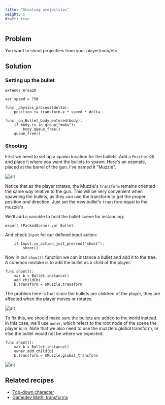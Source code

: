 ```yaml
---
title: "Shooting projectiles"
weight: 5
draft: true
---
```


## Problem

You want to shoot projectiles from your player/mob/etc..

## Solution

### Setting up the bullet

```gdscript
extends Area2D

var speed = 750

func _physics_process(delta):
    position += transform.x * speed * delta

func _on_Bullet_body_entered(body):
    if body.is_in_group("mobs"):
        body.queue_free()
    queue_free()
```

### Shooting

First we need to set up a spawn location for the bullets. Add a `Position2D` and place it where you want the bullets to spawn. Here's an example, placed at the barrel of the gun. I've named it "Muzzle".

![alt](/godot_recipes/img/2d_shoot_01.gif)

Notice that as the  player rotates, the Muzzle's `transform` remains oriented the same way relative to the gun. This will be very convenient when spawning the bullets, as they can use the transform to get the proper position *and* direction. Just set the new bullet's `transform` equal to the muzzle's.

We'll add a variable to hold the bullet scene for instancing:

```gdscript
export (PackedScene) var Bullet
```

And check `Input` for our defined input action:

```gdscript
    if Input.is_action_just_pressed("shoot"):
        shoot()
```

Now in our `shoot()` function we can instance a bullet and add it to the tree. A common mistake is to add the bullet as a child of the player:

```gdscript
func shoot():
    var b = Bullet.instance()
    add_child(b)
    b.transform = $Muzzle.transform
```

The problem here is that since the bullets are children of the player, they are affected when the player moves or rotates.

![alt](/godot_recipes/img/2d_shoot_02.gif)

To fix this, we should make sure the bullets are added to the world instead. In this case, we'll use `owner`, which refers to the root node of the scene the player is in. Note that we also need to use the muzzle's *global* transform, or else the bullet would not be where we expected.

```gdscript
func shoot():
    var b = Bullet.instance()
    owner.add_child(b)
    b.transform = $Muzzle.global_transform
```

![alt](/godot_recipes/img/2d_shoot_03.gif)

## Related recipes

- [Top-down character](/godot_recipes/2d/topdown_movement/)
- [Gamedev Math: transforms](/godot_recipes/math/transforms/)

<!-- #### Like video?

{{< youtube 7axJJYont6Y >}} -->